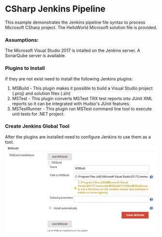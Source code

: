 # CSharp Jenkins Pipeline

This example demonstrates the Jenkins pipeline file syntax to process Microsoft CSharp project. The HelloWorld Microsoft solution file is provided.

### Assumptions: 
The Microsoft Visual Studio 2017 is intalled on the Jenkins server.
A SonarQube server is available.

### Plugins to Install

If they are not exist need to install the following Jenkins plugins:
1. MSBuild - This plugin makes it possible to build a Visual Studio project (.proj) and solution files (.sln)
2. MSTest - This plugin converts MSTest TRX test reports into JUnit XML reports so it can be integrated with Hudso's JUnit features.
3. MSTestRunner - This plugin run MSTest command line tool to execute unit tests for .NET project.

### Create Jenkins Global Tool
After the plugins are installed need to configure Jenkins to use them as a tool.
![image](img/JMSBuildTool.png)
